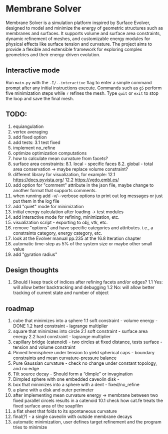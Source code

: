 # Membrane Solver

Membrane Solver is a simulation platform inspired by Surface Evolver, designed to model and minimize the energy of geometric structures such as membranes and surfaces. It supports volume and surface area constraints, dynamic refinement of meshes, and customizable energy modules for physical effects like surface tension and curvature. The project aims to provide a flexible and extensible framework for exploring complex geometries and their energy-driven evolution.

## Interactive mode

Run `main.py` with the `-I/--interactive` flag to enter a simple command prompt after any initial instructions execute. Commands such as `g5` perform five minimization steps while `r` refines the mesh. Type `quit` or `exit` to stop the loop and save the final mesh.

## TODO:
1. equiangulation
2. vertex averaging
3. add fixed option 
4. add tests:
    3.1 test fixed
5. implement no_refine
6. optimize optimization computations 
7. how to calculate mean curvature from facets?
8. surface area constraints:
    8.1. local - specific faces
    8.2. global - total area conservation -> maybe replace volume constraint?
9. different library for visualization, for example:
    12.1 https://docs.pyvista.org/
    12.2 https://vedo.embl.es/
10. add option for "comment" attribute in the json file, maybe change to
    another format that supports comments.
11. when running add -v/--verbose options to print out log messages or just
    put them in the log file
12. add "quiet" mode for minimization
13. initial energy calculation after loading -> test modules
14. add interactive mode for refining, minimization, etc.
15. visualization script - exporting to obj, vtk, etc.
16. remove "options" and have specific categories and attributes.
        i.e., a constraints category, energy category, etc.
17. look at the Evolver manual pp.235 at the 16.8 Iteration chapter
18. automatic time-step as 5% of the system size or maybe other small value
19. add "gyration radius"

## Design thoughts 
1. Should I keep track of indices after refining facets and/or edges?
    1.1 Yes: will allow better backtracking and debugging
    1.2 No: will allow better tracking of current state and number of object

## roadmap
1. cube that minimizes into a sphere
    1.1 soft constraint - volume energy - DONE
    1.2 hard constraint - lagrange multiplier
2. square that minimizes into circle
    2.1 soft constraint - surface area energy
    2.2 hard constraint - lagrange multiplier
3. capillary bridge (catenoid) - two circles at fixed distance, tests surface - tension and volume constraint
4. Pinned hemisphere under tension to yield spherical caps - boundary constraints 
        and mean curvature-pressure balance
5. Pure Gaussian curvature - check no change under constant topology, and no edge
6. Tilt source decay - Should form a “dimple” or invagination
7. Dimpled sphere with one embedded caveolin disk - 
8. box that minimizes into a sphere with a dent - fixed/no_refine
9. a plane with a disk and outer perimeter
10. after implementing mean curvature energy -> membrane between two fixed parallel circels
    results in a catenoid
    10.1 check how cat.fe treats the fixed surface area of the soapfilm
11. a flat sheet that folds to its spontaneous curvature
12. final(?) - a single caveolin with outside membrane decays
13. automatic minimization, user defines target refinement and the program
    tries to minimize
